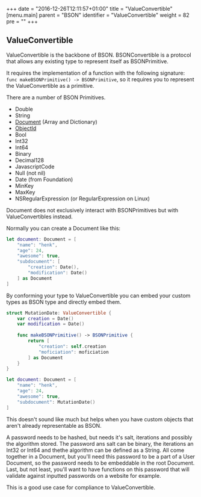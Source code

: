 +++
date = "2016-12-26T12:11:57+01:00"
title = "ValueConvertible"
[menu.main]
  parent = "BSON"
  identifier = "ValueConvertible"
  weight = 82
  pre = "<i class='fa'></i>"
+++

## ValueConvertible

ValueConvertible is the backbone of BSON. BSONConvertible is a protocol that allows any existing type to represent itself as BSONPrimitive.

It requires the implementation of a function with the following signature:
`func makeBSONPrimitive() -> BSONPrimitive`, so it requires you to represent the ValueConvertible as a primitive.

There are a number of BSON Primitives.

- Double
- String
- [Document](Document.md) (Array and Dictionary)
- [ObjectId](ObjectId.md)
- Bool
- Int32
- Int64
- Binary
- Decimal128
- JavascriptCode
- Null (not nil)
- Date (from Foundation)
- MinKey
- MaxKey
- NSRegularExpression (or RegularExpression on Linux)

Document does not exclusively interact with BSONPrimitives but with ValueConvertibles instead.

Normally you can create a Document like this:

```swift
let document: Document = [
	"name": "henk",
	"age": 24,
	"awesome": true,
	"subdocument": [
		"creation": Date(),
		"modification": Date()
	] as Document
]
```

By conforming your type to ValueConvertible you can embed your custom types as BSON type and directly embed them.

```swift
struct MutationDate: ValueConvertible {
	var creation = Date()
	var modification = Date()
	
	func makeBSONPrimitive() -> BSONPrimitive {
		return [
			"creation": self.creation
			"moficiation": moficiation
		] as Document
	}
}

let document: Document = [
	"name": "henk",
	"age": 24,
	"awesome": true,
	"subdocument": MutationDate()
]
```

This doesn't sound like much but helps when you have custom objects that aren't already representable as BSON.

A password needs to be hashed, but needs it's salt, iterations and possibly the algorithm stored. The password ans salt can be binary, the iterations an Int32 or Int64 and thethe algorithm can be defined as a String. All come together in a Document, but you'll need this password to be a part of a User Document, so the password needs to be embeddable in the root Document. Last, but not least, you'll want to have functions on this password that will validate against inputted passwords on a website for example.

This is a good use case for compliance to ValueConvertible.